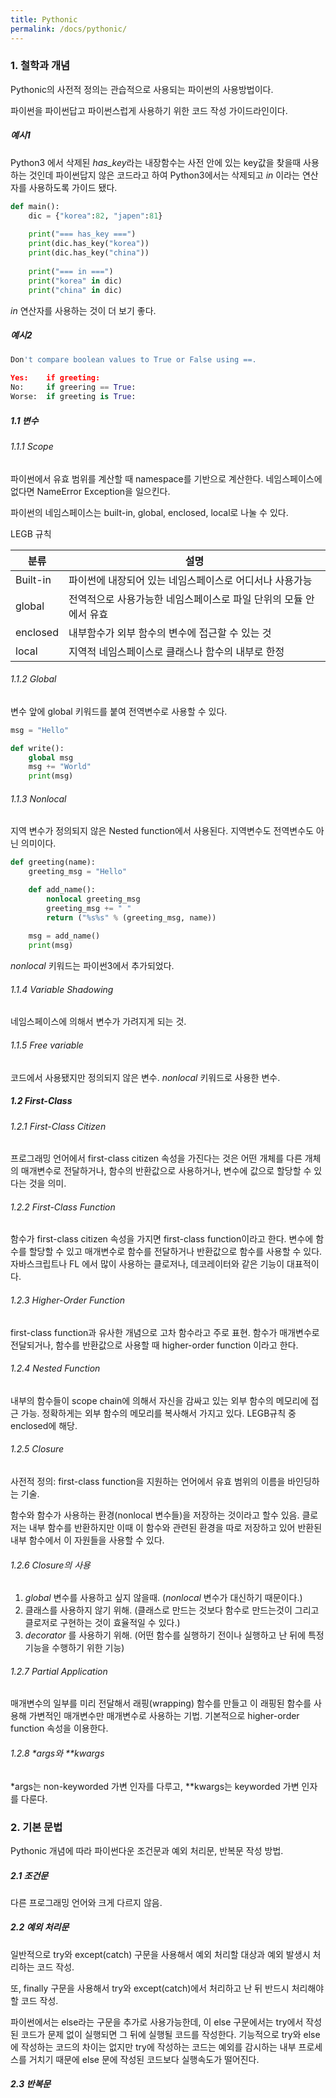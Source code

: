 ```yaml
---
title: Pythonic
permalink: /docs/pythonic/
---
```


### 1. 철학과 개념

Pythonic의 사전적 정의는 관습적으로 사용되는 파이썬의 사용방법이다.

파이썬을 파이썬답고 파이썬스럽게 사용하기 위한 코드 작성 가이드라인이다.

##### 예시1

Python3 에서 삭제된 *has_key*라는 내장함수는 사전 안에 있는 key값을 찾을때 사용하는 것인데 파이썬답지 않은 코드라고 하여 Python3에서는 삭제되고 *in* 이라는 연산자를 사용하도록 가이드 됐다.

```python
def main():
    dic = {"korea":82, "japen":81}
    
    print("=== has_key ===")
    print(dic.has_key("korea"))
    print(dic.has_key("china"))
    
    print("=== in ===")
    print("korea" in dic)
    print("china" in dic)
```

*in* 연산자를 사용하는 것이 더 보기 좋다.

##### 예시2

```python
Don't compare boolean values to True or False using ==.

Yes:	if greeting:
No:		if greering == True:
Worse:	if greeting is True:
```

##### 1.1 변수

###### 1.1.1 Scope

파이썬에서 유효 범위를 계산할 때 namespace를 기반으로 계산한다. 네임스페이스에 없다면 NameError Exception을 일으킨다.

파이썬의 네임스페이스는 built-in, global, enclosed, local로 나눌 수 있다.

LEGB 규칙

| 분류     | 설명                                                         |
| -------- | ------------------------------------------------------------ |
| Built-in | 파이썬에 내장되어 있는 네임스페이스로 어디서나 사용가능      |
| global   | 전역적으로 사용가능한 네임스페이스로 파일 단위의 모듈 안에서 유효 |
| enclosed | 내부함수가 외부 함수의 변수에 접근할 수 있는 것              |
| local    | 지역적 네임스페이스로 클래스나 함수의 내부로 한정            |

###### 1.1.2 Global

변수 앞에 global 키워드를 붙여 전역변수로 사용할 수 있다.

```python
msg = "Hello"

def write():
    global msg
    msg += "World"
    print(msg)
```

###### 1.1.3 Nonlocal

지역 변수가 정의되지 않은 Nested function에서 사용된다. 지역변수도 전역변수도 아닌 의미이다.

```python
def greeting(name):
    greeting_msg = "Hello"

    def add_name():
        nonlocal greeting_msg
        greeting_msg += " "
        return ("%s%s" % (greeting_msg, name))
    
    msg = add_name()
    print(msg)
```

*nonlocal* 키워드는 파이썬3에서 추가되었다.

###### 1.1.4 Variable Shadowing

네임스페이스에 의해서 변수가 가려지게 되는 것.

###### 1.1.5 Free variable

코드에서 사용됐지만 정의되지 않은 변수. *nonlocal* 키워드로 사용한 변수.



##### 1.2 First-Class

###### 1.2.1 First-Class Citizen

프로그래밍 언어에서 first-class citizen 속성을 가진다는 것은 어떤 개체를 다른 개체의 매개변수로 전달하거나, 함수의 반환값으로 사용하거나, 변수에 값으로 할당할 수 있다는 것을 의미.



###### 1.2.2 First-Class Function

함수가 first-class citizen 속성을 가지면 first-class function이라고 한다. 변수에 함수를 할당할 수 있고 매개변수로 함수를 전달하거나 반환값으로 함수를 사용할 수 있다. 자바스크립트나 FL 에서 많이 사용하는 클로저나, 데코레이터와 같은 기능이 대표적이다.



###### 1.2.3 Higher-Order Function

first-class function과 유사한 개념으로 고차 함수라고 주로 표현. 함수가 매개변수로 전달되거나, 함수를 반환값으로 사용할 때 higher-order function 이라고 한다.



###### 1.2.4 Nested Function

내부의 함수들이 scope chain에 의해서 자신을 감싸고 있는 외부 함수의 메모리에 접근 가능. 정확하게는 외부 함수의 메모리를 복사해서 가지고 있다. LEGB규칙 중 enclosed에 해당.



###### 1.2.5 Closure

사전적 정의: first-class function을 지원하는 언어에서 유효 범위의 이름을 바인딩하는 기술.

함수와 함수가 사용하는 환경(nonlocal 변수들)을 저장하는 것이라고 할수 있음. 클로저는 내부 함수를 반환하지만 이때 이 함수와 관련된 환경을 따로 저장하고 있어 반환된 내부 함수에서 이 자원들을 사용할 수 있다.



###### 1.2.6 Closure의 사용

1. *global* 변수를 사용하고 싶지 않을때. (*nonlocal* 변수가 대신하기 때문이다.)
2. 클래스를 사용하지 않기 위해. (클래스로 만드는 것보다 함수로 만드는것이 그리고 클로저로 구현하는 것이 효율적일 수 있다.)
3. *decorator* 를 사용하기 위해. (어떤 함수를 실행하기 전이나 실행하고 난 뒤에 특정 기능을 수행하기 위한 기능)



###### 1.2.7 Partial Application

매개변수의 일부를 미리 전달해서 래핑(wrapping) 함수를 만들고 이 래핑된 함수를 사용해 가변적인 매개변수만 매개변수로 사용하는 기법. 기본적으로 higher-order function 속성을 이용한다.



###### 1.2.8 *args와 **kwargs

*args는 non-keyworded 가변 인자를 다루고, **kwargs는 keyworded 가변 인자를 다룬다.



### 2. 기본 문법

Pythonic 개념에 따라 파이썬다운 조건문과 예외 처리문, 반복문 작성 방법.

##### 2.1 조건문

다른 프로그래밍 언어와 크게 다르지 않음.

##### 2.2 예외 처리문

일반적으로 try와 except(catch) 구문을 사용해서 예외 처리할 대상과 예외 발생시 처리하는 코드 작성.

또, finally 구문을 사용해서 try와 except(catch)에서 처리하고 난 뒤 반드시 처리해야 할 코드 작성.

파이썬에서는 else라는 구문을 추가로 사용가능한데, 이 else 구문에서는 try에서 작성된 코드가 문제 없이 실행되면 그 뒤에 실행될 코드를 작성한다. 기능적으로 try와 else에 작성하는 코드의 차이는 없지만 try에 작성하는 코드는 예외를 감시하는 내부 프로세스를 거치기 때문에 else 문에 작성된 코드보다 실행속도가 떨어진다.

##### 2.3  반복문





